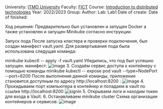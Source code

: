 University: [ITMO University](https://itmo.ru/ru/)
Faculty: [FICT](https://fict.itmo.ru)
Course: [Introduction to distributed technologies](https://github.com/itmo-ict-faculty/introduction-to-distributed-technologies)
Year: 2022/2023
Group: 
Author: 
Lab: Lab1
Date of create: 
Date of finished: 

Ход решения:
Предварительно был установлен и запущен Docker а также установлен и запущен Minikube согласно инструкции.

Запуск пода
После запуска кластера и проверки подключения, был создан манифест vault.yaml. Для развертывания пода была использована следущая команда:

minikube kubectl -- apply -f vault.yaml
Убедились, что под был успешно запущен.
манифест:
![image](https://user-images.githubusercontent.com/121129118/208902702-a52b0d32-2a5a-41f7-8ec7-078671730496.png)
3. Создаём сервис доступа к контейнеру с помощью команды
minikube kubectl -- expose pod vault --type=NodePort --port=8200
После выполнения данной команды, приложение становится доступным по адресу http://localhost:8200 :
![image](https://user-images.githubusercontent.com/116584865/205443905-b7a983af-fc37-42e3-9c9c-69df6c99af0b.png)
4. Прокидываем порт компьютера в контейнер и попадаем в vault по ссылке http://localhost:8200
![signin](https://user-images.githubusercontent.com/116584865/205444001-7152169b-63c5-4277-bcb9-9200ce843c17.png)
5. Открываем логи и находим токен для входа в Vault.
6. Останавливаем minikube cluster
Схема организации контейнеров и сервисов:
![image](https://user-images.githubusercontent.com/116584865/205444106-b82d713f-91b1-47e1-8a08-2c95e6e22b1b.png)
